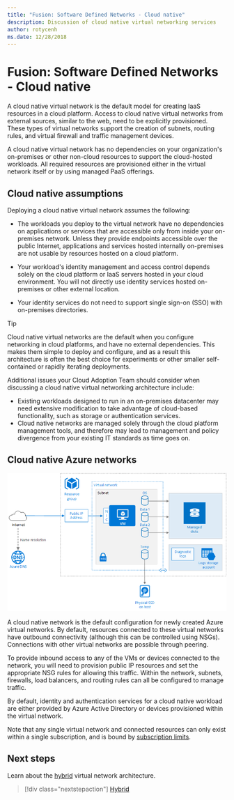 ```yaml
---
title: "Fusion: Software Defined Networks - Cloud native" 
description: Discussion of cloud native virtual networking services
author: rotycenh
ms.date: 12/28/2018
---
```


# Fusion: Software Defined Networks - Cloud native

A cloud native virtual network is the default model for creating IaaS resources in a cloud platform. Access to cloud native virtual networks from external sources, similar to the web, need to be explicitly provisioned. These types of virtual networks support the creation of subnets, routing rules, and virtual firewall and traffic management devices.  

A cloud native virtual network has no dependencies on your organization's on-premises or other non-cloud resources to support the cloud-hosted workloads. All required resources are provisioned either in the virtual network itself or by using managed PaaS offerings.

## Cloud native assumptions

Deploying a cloud native virtual network assumes the following:

- The workloads you deploy to the virtual network have no dependencies on applications or services that are accessible only from inside your on-premises network. Unless they provide endpoints accessible over the public Internet, applications and services hosted internally on-premises are not usable by resources hosted on a cloud platform.

- Your workload's identity management and access control depends solely on the cloud platform or IaaS servers hosted in your cloud environment. You will not directly use identity services hosted on-premises or other external location.

- Your identity services do not need to support single sign-on (SSO) with on-premises directories.

> [!TIP]
> Cloud native virtual networks are the default when you configure networking in cloud platforms, and have no external dependencies. This makes them simple to deploy and configure, and as a result this architecture is often the best choice for experiments or other smaller self-contained or rapidly iterating deployments.
>
> Additional issues your Cloud Adoption Team should consider when discussing a cloud native virtual networking architecture include:
> - Existing workloads designed to run in an on-premises datacenter may need extensive modification to take advantage of cloud-based functionality, such as storage or authentication services.
> - Cloud native networks are managed solely through the cloud platform management tools, and therefore may lead to management and policy divergence from your existing IT standards as time goes on.

## Cloud native Azure networks

![Simple cloud native virtual network with a single VM and Public IP address](../../_images/infra-sdn-figure1.png)

A cloud native network is the default configuration for newly created Azure
virtual networks. By default, resources connected to these virtual networks have
outbound connectivity (although this can be controlled using NSGs). Connections
with other virtual networks are possible through peering.

To provide inbound access to any of the VMs or devices connected to the network,
you will need to provision public IP resources and set the appropriate NSG rules
for allowing this traffic. Within the network, subnets, firewalls, load balancers,
and routing rules can all be configured to manage traffic.

By default, identity and authentication services for a cloud native workload are
either provided by Azure Active Directory or devices provisioned within the
virtual network.

Note that any single virtual network and connected resources can only exist
within a single subscription, and is bound by [subscription
limits](/azure/azure-subscription-service-limits).

## Next steps

Learn about the [hybrid](hybrid.md) virtual network architecture.

> [!div class="nextstepaction"]
> [Hybrid](hybrid.md)
